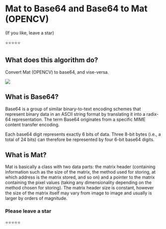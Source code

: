 # Mat to Base64 and Base64 to Mat (OPENCV)

(If you like, leave a star)

:star::star::star::star::star:

## What does this algorithm do?
 
Convert Mat (OPENCV) to base64, and vise-versa.

![](https://github.com/RonnyldoSilva/Opencv-Mat-to-Base64/blob/master/opencvmatbase64.png)

## What is Base64?

Base64 is a group of similar binary-to-text encoding schemes that represent binary data in an ASCII string format by translating it into a radix-64 representation. The term Base64 originates from a specific MIME content transfer encoding.

Each base64 digit represents exactly 6 bits of data. Three 8-bit bytes (i.e., a total of 24 bits) can therefore be represented by four 6-bit base64 digits.
 
## What is Mat?

Mat is basically a class with two data parts: the matrix header (containing information such as the size of the matrix, the method used for storing, at which address is the matrix stored, and so on) and a pointer to the matrix containing the pixel values (taking any dimensionality depending on the method chosen for storing). The matrix header size is constant, however the size of the matrix itself may vary from image to image and usually is larger by orders of magnitude.

### Please leave a star 
:star::star::star::star::star: 
 

